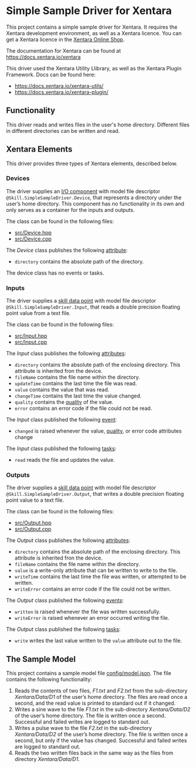 # Simple Sample Driver for Xentara
This project contains a simple sample driver for Xentara. It requires the Xentara development environment, as well as a Xentara licence. You can get a Xentara licence in the [Xentara Online Shop](https://www.xentara.io/product/xentara-for-industrial-automation/).

The documentation for Xentara can be found at https://docs.xentara.io/xentara

This driver used the Xentara Utility Llibrary, as well as the Xentara Plugin Framework. Docs can be found here:

- https://docs.xentara.io/xentara-utils/
- https://docs.xentara.io/xentara-plugin/

## Functionality
This driver reads and writes files in the user's home directory. Different files in different directories can be written and read.

## Xentara Elements
This driver provides three types of Xentara elements, described below.

### Devices
The driver supplies an [I/O component](https://docs.xentara.io/xentara/xentara_io_components.html) with model file descriptor
`@Skill.SimpleSampleDriver.Device`, that represents a directory under the user’s home directory. This component has no
functionality in its own and only serves as a container for the inputs and outputs.

The class can be found in the following files:

- [src/Device.hpp](src/Device.hpp)
- [src/Device.cpp](src/Device.cpp)

The *Device* class publishes the following [attribute](https://docs.xentara.io/xentara/xentara_element_members.html#xentara_attributes):

- `directory` contains the absolute path of the directory.

The device class has no events or tasks.

### Inputs
The driver supplies a [skill data point](https://docs.xentara.io/xentara/xentara_skill_data_points.html) with model file descriptor
`@Skill.SimpleSampleDriver.Input`, that reads a double precision floating point value from a text file.

The class can be found in the following files:

- [src/Input.hpp](src/Input.hpp)
- [src/Input.cpp](src/Input.cpp)

The *Input* class publishes the following [attributes](https://docs.xentara.io/xentara/xentara_element_members.html#xentara_attributes):

- `directory` contains the absolute path of the enclosing directory. This attribute is inherited fron the device.
- `fileName` contains the file name within the directory.
- `updateTime` contains the last time the file was read.
- `value` contains the value that was read.
- `changeTime` contains the last time the value changed.
- `quality` contains the [quality](https://docs.xentara.io/xentara/xentara_quality.html) of the value.
- `error` contains an error code if the file could not be read.

The *Input* class published the following [event](https://docs.xentara.io/xentara/xentara_element_members.html#xentara_events):

- `changed` is raised whenever the value, [quality](https://docs.xentara.io/xentara/xentara_quality.html), or error code
  attributes change

The *Input* class published the following [tasks](https://docs.xentara.io/xentara/xentara_element_members.html#xentara_tasks):

- `read` reads the file and updates the value.

### Outputs
The driver supplies a [skill data point](https://docs.xentara.io/xentara/xentara_skill_data_points.html) with model file descriptor
`@Skill.SimpleSampleDriver.Output`, that writes a double precision floating point value to a text file.

The class can be found in the following files:

- [src/Output.hpp](src/Output.hpp)
- [src/Output.cpp](src/Output.cpp)

The *Output* class publishes the following [attributes](https://docs.xentara.io/xentara/xentara_element_members.html#xentara_attributes):

- `directory` contains the absolute path of the enclosing directory. This attribute is inherited fron the device.
- `fileName` contains the file name within the directory.
- `value` is a write-only attribute that can be written to write to the file.
- `writeTime` contains the last time the file was written, or attempted to be written.
- `writeError` contains an error code if the file could not be written.

The *Output* class published the following [events](https://docs.xentara.io/xentara/xentara_element_members.html#xentara_events):

- `written` is raised whenever the file was written successfully.
- `writeError` is raised whenever an error occurred writing the file.

The *Output* class published the following [tasks](https://docs.xentara.io/xentara/xentara_element_members.html#xentara_tasks):

- `write` writes the last value written to the `value` attribute out to the file.

## The Sample Model
This project contains a sample model file [config/model.json](config/model.json). The file contains the following functionality:

1. Reads the contents of two files, *F1.txt* and *F2.txt* from the sub-directory *Xentara/Data/D1* of the user’s home directory.
  The files are read once a second, and the read value is printed to standard out if it changed.
2. Writes a sine wave to the file *F1.txt* in the sub-directory *Xentara/Data/D2* of the user’s home directory. The file is
   written once a second. Successful and failed writes are logged to standard out.
3. Writes a pulse wave to the file *F2.txt* in the sub-directory *Xentara/Data/D2* of the user’s home directory. The file is
   written once a second, but only if the value has changed.  Successful and failed writes are logged to standard out.
4. Reads the two written files back in the same way as the files from directory *Xentara/Data/D1*.
